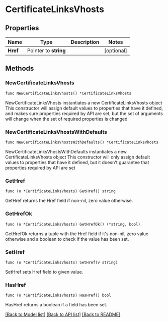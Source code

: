 # CertificateLinksVhosts

## Properties

Name | Type | Description | Notes
------------ | ------------- | ------------- | -------------
**Href** | Pointer to **string** |  | [optional] 

## Methods

### NewCertificateLinksVhosts

`func NewCertificateLinksVhosts() *CertificateLinksVhosts`

NewCertificateLinksVhosts instantiates a new CertificateLinksVhosts object
This constructor will assign default values to properties that have it defined,
and makes sure properties required by API are set, but the set of arguments
will change when the set of required properties is changed

### NewCertificateLinksVhostsWithDefaults

`func NewCertificateLinksVhostsWithDefaults() *CertificateLinksVhosts`

NewCertificateLinksVhostsWithDefaults instantiates a new CertificateLinksVhosts object
This constructor will only assign default values to properties that have it defined,
but it doesn't guarantee that properties required by API are set

### GetHref

`func (o *CertificateLinksVhosts) GetHref() string`

GetHref returns the Href field if non-nil, zero value otherwise.

### GetHrefOk

`func (o *CertificateLinksVhosts) GetHrefOk() (*string, bool)`

GetHrefOk returns a tuple with the Href field if it's non-nil, zero value otherwise
and a boolean to check if the value has been set.

### SetHref

`func (o *CertificateLinksVhosts) SetHref(v string)`

SetHref sets Href field to given value.

### HasHref

`func (o *CertificateLinksVhosts) HasHref() bool`

HasHref returns a boolean if a field has been set.


[[Back to Model list]](../README.md#documentation-for-models) [[Back to API list]](../README.md#documentation-for-api-endpoints) [[Back to README]](../README.md)


